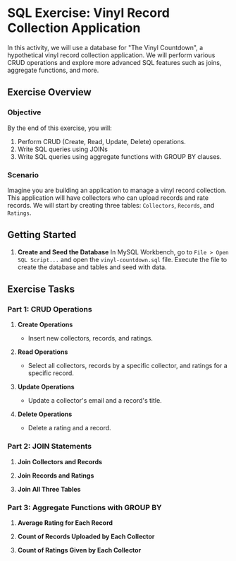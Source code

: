 # SQL Exercise: Vinyl Record Collection Application

In this activity, we will use a database for "The Vinyl Countdown", a hypothetical vinyl record collection application. We will perform various CRUD operations and explore more advanced SQL features such as joins, aggregate functions, and more.

## Exercise Overview

### Objective

By the end of this exercise, you will:
1. Perform CRUD (Create, Read, Update, Delete) operations.
2. Write SQL queries using JOINs
3. Write SQL queries using aggregate functions with GROUP BY clauses.

### Scenario

Imagine you are building an application to manage a vinyl record collection. This application will have collectors who can upload records and rate records. We will start by creating three tables: `Collectors`, `Records`, and `Ratings`.

## Getting Started

1. **Create and Seed the Database**
   In MySQL Workbench, go to `File > Open SQL Script...` and open the `vinyl-countdown.sql` file. Execute the file to create the database and tables and seed with data.

## Exercise Tasks

### Part 1: CRUD Operations

1. **Create Operations**
    - Insert new collectors, records, and ratings.

2. **Read Operations**
    - Select all collectors, records by a specific collector, and ratings for a specific record.

3. **Update Operations**
    - Update a collector's email and a record's title.

4. **Delete Operations**
    - Delete a rating and a record.

### Part 2: JOIN Statements

1. **Join Collectors and Records**

2. **Join Records and Ratings**

3. **Join All Three Tables**

### Part 3: Aggregate Functions with GROUP BY

1. **Average Rating for Each Record**

2. **Count of Records Uploaded by Each Collector**

3. **Count of Ratings Given by Each Collector**
